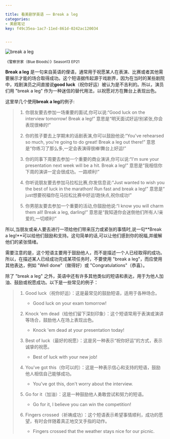 ```yaml
---

title: 看美剧学英语 —— Break a leg
categories:
- 美剧笔记
key: f49c35ea-1ac7-11ed-861d-0242ac120034


---
```




![break a leg](https://images.animesdata.com/news/2023/06/21/WechatIMG848.jpg)

<small>《警察世家（Blue Bloods）》Season13 EP21</small>

**Break a leg** 是一句来自英语的俚语，通常用于祝愿某人在表演、比赛或者其他需要展示才能的场合取得成功。这个短语据传起源于戏剧界，因为在当时的某些剧院中，戏剧演员之间直接说**good luck**（祝你好运）被认为是不吉利的。所以，演员们用 "break a leg" 作为一种迷信的替代用法，以祝愿对方在舞台上表现出色。

这里举几个使用**break a leg**的例子:

> 1. 你朋友要去参加一场重要的面试,你可以说:“Good luck on the interview tomorrow! Break a leg!” 意思是“明天面试好运!别紧张,你会表现很棒的!”
> 
> 2. 你的孩子要去上学期末的话剧表演,你可以鼓励他说:“You've rehearsed so much, you're going to do great! Break a leg out there!” 意思是“你练习了那么多,一定会表演得很棒!舞台上好运!”
> 
> 3. 你的同事下周要去参加一个重要的商业演讲,你可以说:“I'm sure your presentation next week will be a hit. Break a leg!” 意思是“我相信你下周的演讲一定会很成功。一路顺利!”
> 
> 4. 你听说朋友要去参加马拉松比赛,你发信息说:“Just wanted to wish you the best of luck in the marathon! Run fast and break a leg!” 意思是“ just想要祝福你在马拉松比赛中好运!跑快点,祝你成功!”
> 
> 5. 你男朋友要去参加一个重要的活动,你鼓励他说:“I know you will charm them all! Break a leg, darling!” 意思是“我知道你会迷倒他们所有人!亲爱的,一切顺利!”
> 

所以,当朋友或亲人要去进行一项给他们带来压力或紧张的事情时,说一句**Break a leg!**可以给他们鼓励和支持。这句简单的话,可以让他们感到你的祝福,并缓解他们的紧张情绪。

需要注意的是，这个短语主要用于鼓励他人，而不是描述一个人已经取得的成功。所以，在描述某人已经成功完成某项任务时，不要使用 "break a leg"，而应使用其他表达，例如 "Well done"（做得好）或 "Congratulations"（恭喜）。

除了 "break a leg" 之外，英语中还有许多其他类似的短语和表达，用于为他人加油、鼓励或祝愿成功。以下是一些常见的例子：

> 1. Good luck（祝你好运）：这是最常见的鼓励短语，适用于各种场合。
>    - Good luck on your exam tomorrow!
> 
> 2. Knock 'em dead（给他们留下深刻印象）：这个短语常用于表演或演讲等场合，鼓励他人在场上表现出色。
>    - Knock 'em dead at your presentation today!
> 
> 3. Best of luck（最好的祝愿）：这是另一种表示“祝你好运”的方式，表示诚挚的祝愿。
>    - Best of luck with your new job!
> 
> 4. You've got this（你可以的）：这是一种表示信心和支持的短语，鼓励他人相信自己能够成功。
>    - You've got this, don't worry about the interview.
> 
> 5. Go for it（加油）：这是一种鼓励他人勇敢尝试和努力的短语。
>    - Go for it, I believe you can win the competition!
> 
> 6. Fingers crossed（祈祷成功）：这个短语表示希望事情顺利，成功的愿望，有时会伴随着真正地交叉手指的动作。
>    - Fingers crossed that the weather stays nice for our picnic.
> 
